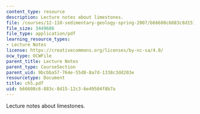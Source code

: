 ```yaml
---
content_type: resource
description: Lecture notes about limestones.
file: /courses/12-110-sedimentary-geology-spring-2007/b66608c6883c8d1512c36e49504f8b7a_ch5.pdf
file_size: 3449686
file_type: application/pdf
learning_resource_types:
- Lecture Notes
license: https://creativecommons.org/licenses/by-nc-sa/4.0/
ocw_type: OCWFile
parent_title: Lecture Notes
parent_type: CourseSection
parent_uid: 9bcbba57-764e-55d8-8a7d-1338c3dd203e
resourcetype: Document
title: ch5.pdf
uid: b66608c6-883c-8d15-12c3-6e49504f8b7a
---
```

Lecture notes about limestones.